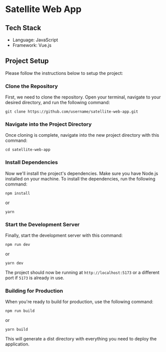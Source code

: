# Satellite Web App

## Tech Stack

- Language: JavaScript
- Framework: Vue.js

## Project Setup

Please follow the instructions below to setup the project:

### Clone the Repository

First, we need to clone the repository. Open your terminal, navigate to your desired directory, and run the following command:

```
git clone https://github.com/username/satellite-web-app.git
```

### Navigate into the Project Directory

Once cloning is complete, navigate into the new project directory with this command:

```
cd satellite-web-app
```

### Install Dependencies

Now we'll install the project's dependencies. Make sure you have Node.js installed on your machine. To install the dependencies, run the following command:

```
npm install
```

or

```
yarn
```

### Start the Development Server

Finally, start the development server with this command:

```
npm run dev
```

or

```
yarn dev
```

The project should now be running at
`http://localhost:5173`
or a different port if `5173` is already in use.

### Building for Production

When you're ready to build for production, use the following command:

```
npm run build
```

or

```
yarn build
```

This will generate a dist directory with everything you need to deploy the application.
